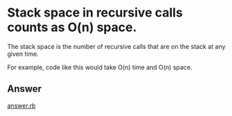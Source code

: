 # Stack space in recursive calls counts as O(n) space.

The stack space is the number of recursive calls that are on the stack at any given time.

For example, code like this would take O(n) time and O(n) space.

## Answer

[answer.rb](answer.rb)